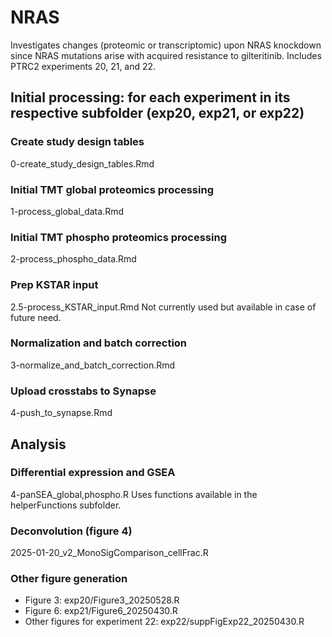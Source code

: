 # NRAS
Investigates changes (proteomic or transcriptomic) upon NRAS knockdown since
NRAS mutations arise with acquired resistance to gilteritinib. Includes PTRC2
experiments 20, 21, and 22.

## Initial processing: for each experiment in its respective subfolder (exp20, exp21, or exp22)
### Create study design tables
0-create_study_design_tables.Rmd

### Initial TMT global proteomics processing
1-process_global_data.Rmd

### Initial TMT phospho proteomics processing
2-process_phospho_data.Rmd

### Prep KSTAR input
2.5-process_KSTAR_input.Rmd
Not currently used but available in case of future need.

### Normalization and batch correction
3-normalize_and_batch_correction.Rmd

### Upload crosstabs to Synapse
4-push_to_synapse.Rmd

## Analysis
### Differential expression and GSEA
4-panSEA_global,phospho.R
Uses functions available in the helperFunctions subfolder.

### Deconvolution (figure 4)
2025-01-20_v2_MonoSigComparison_cellFrac.R

### Other figure generation
- Figure 3: exp20/Figure3_20250528.R
- Figure 6: exp21/Figure6_20250430.R
- Other figures for experiment 22: exp22/suppFigExp22_20250430.R
